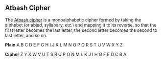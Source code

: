 ## **Atbash Cipher**
The [Atbash cipher](https://en.wikipedia.org/wiki/Atbash) is a monoalphabetic cipher formed by taking the alphabet (or abjad, syllabary, etc.) and mapping it to its reverse, so that the first letter becomes the last letter, the second letter becomes the second to last letter, and so on.

**Plain** 	A 	B 	C 	D 	E 	F 	G 	H 	I 	J 	K 	L 	M 	N 	O 	P 	Q 	R 	S 	T 	U 	V 	W 	X 	Y 	Z

**Cipher** 	Z 	Y 	X 	W 	V 	U 	T 	S 	R 	Q 	P 	O 	N 	M 	L 	K 	J 	I 	H 	G 	F 	E 	D 	C 	B 	A
